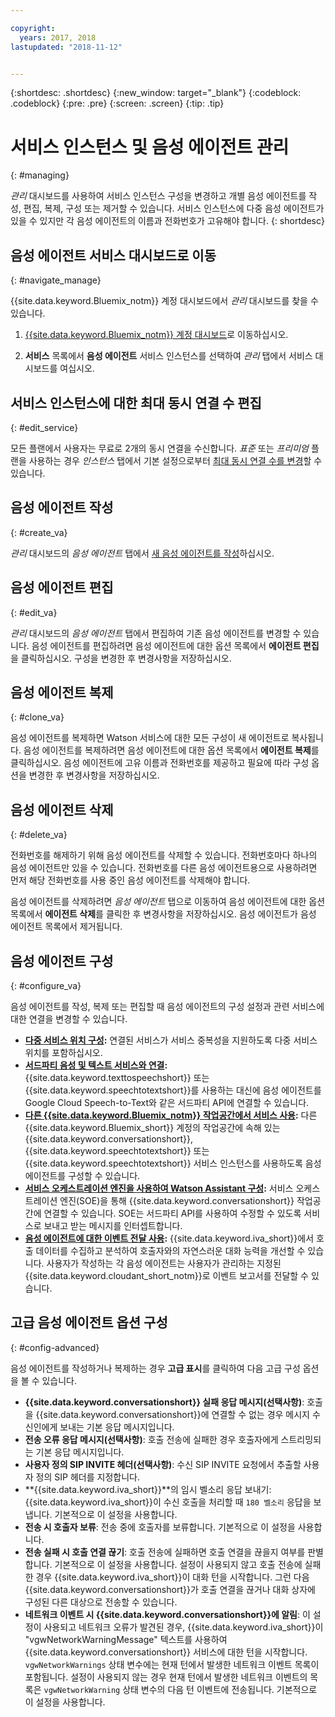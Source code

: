 ```yaml
---

copyright:
  years: 2017, 2018
lastupdated: "2018-11-12"


---
```


{:shortdesc: .shortdesc}
{:new_window: target="_blank"}
{:codeblock: .codeblock}
{:pre: .pre}
{:screen: .screen}
{:tip: .tip}


# 서비스 인스턴스 및 음성 에이전트 관리
{: #managing}

_관리_ 대시보드를 사용하여 서비스 인스턴스 구성을 변경하고 개별 음성 에이전트를 작성, 편집, 복제, 구성 또는 제거할 수 있습니다. 서비스 인스턴스에 다중 음성 에이전트가 있을 수 있지만 각 음성 에이전트의 이름과 전화번호가 고유해야 합니다.
{: shortdesc}

## 음성 에이전트 서비스 대시보드로 이동
{: #navigate_manage}

{{site.data.keyword.Bluemix_notm}} 계정 대시보드에서 _관리_ 대시보드를 찾을 수 있습니다.

1. [{{site.data.keyword.Bluemix_notm}} 계정 대시보드](https://console.bluemix.net/dashboard/apps)로 이동하십시오.

1. **서비스** 목록에서 **음성 에이전트** 서비스 인스턴스를 선택하여 _관리_ 탭에서 서비스 대시보드를 여십시오.

## 서비스 인스턴스에 대한 최대 동시 연결 수 편집
{: #edit_service}

모든 플랜에서 사용자는 무료로 2개의 동시 연결을 수신합니다. _표준_ 또는 _프리미엄_ 플랜을 사용하는 경우 _인스턴스_ 탭에서 기본 설정으로부터 [최대 동시 연결 수를 변경](managing_concurrency.html)할 수 있습니다.

## 음성 에이전트 작성
{: #create_va}

_관리_ 대시보드의 _음성 에이전트_ 탭에서 [새 음성 에이전트를 작성](managing_create.html)하십시오.

## 음성 에이전트 편집
{: #edit_va}

_관리_ 대시보드의 _음성 에이전트_ 탭에서 편집하여 기존 음성 에이전트를 변경할 수 있습니다. 음성 에이전트를 편집하려면 음성 에이전트에 대한 옵션 목록에서 **에이전트 편집**을 클릭하십시오. 구성을 변경한 후 변경사항을 저장하십시오.

## 음성 에이전트 복제
{: #clone_va}

음성 에이전트를 복제하면 Watson 서비스에 대한 모든 구성이 새 에이전트로 복사됩니다. 음성 에이전트를 복제하려면 음성 에이전트에 대한 옵션 목록에서 **에이전트 복제**를 클릭하십시오. 음성 에이전트에 고유 이름과 전화번호를 제공하고 필요에 따라 구성 옵션을 변경한 후 변경사항을 저장하십시오.

## 음성 에이전트 삭제
{: #delete_va}

전화번호를 해제하기 위해 음성 에이전트를 삭제할 수 있습니다. 전화번호마다 하나의 음성 에이전트만 있을 수 있습니다. 전화번호를 다른 음성 에이전트용으로 사용하려면 먼저 해당 전화번호를 사용 중인 음성 에이전트를 삭제해야 합니다.

음성 에이전트를 삭제하려면 _음성 에이전트_ 탭으로 이동하여 음성 에이전트에 대한 옵션 목록에서 **에이전트 삭제**를 클릭한 후 변경사항을 저장하십시오. 음성 에이전트가 음성 에이전트 목록에서 제거됩니다.

## 음성 에이전트 구성
{: #configure_va}

음성 에이전트를 작성, 복제 또는 편집할 때 음성 에이전트의 구성 설정과 관련 서비스에 대한 연결을 변경할 수 있습니다.

* **[다중 서비스 위치 구성](managing_disaster_recovery.html):** 연결된 서비스가 서비스 중복성을 지원하도록 다중 서비스 위치를 포함하십시오.
* **[서드파티 음성 및 텍스트 서비스와 연결](managing_third_party.html):** {{site.data.keyword.texttospeechshort}} 또는 {{site.data.keyword.speechtotextshort}}를 사용하는 대신에 음성 에이전트를 Google Cloud Speech-to-Text와 같은 서드파티 API에 연결할 수 있습니다.
* **[다른 {{site.data.keyword.Bluemix_notm}} 작업공간에서 서비스 사용](managing_other.html):** 다른 {{site.data.keyword.Bluemix_short}} 계정의 작업공간에 속해 있는 {{site.data.keyword.conversationshort}}, {{site.data.keyword.speechtotextshort}} 또는 {{site.data.keyword.speechtotextshort}} 서비스 인스턴스를 사용하도록 음성 에이전트를 구성할 수 있습니다. 
* **[서비스 오케스트레이션 엔진을 사용하여 Watson Assistant 구성](managing_SOE.html):** 서비스 오케스트레이션 엔진(SOE)을 통해 {{site.data.keyword.conversationshort}} 작업공간에 연결할 수 있습니다. SOE는 서드파티 API를 사용하여 수정할 수 있도록 서비스로 보내고 받는 메시지를 인터셉트합니다.
* **[음성 에이전트에 대한 이벤트 전달 사용](event-forwarding.html):** {{site.data.keyword.iva_short}}에서 호출 데이터를 수집하고 분석하여 호출자와의 자연스러운 대화 능력을 개선할 수 있습니다. 사용자가 작성하는 각 음성 에이전트는 사용자가 관리하는 지정된 {{site.data.keyword.cloudant_short_notm}}로 이벤트 보고서를 전달할 수 있습니다.

## 고급 음성 에이전트 옵션 구성
{: #config-advanced}

음성 에이전트를 작성하거나 복제하는 경우 **고급 표시**를 클릭하여 다음 고급 구성 옵션을 볼 수 있습니다.

* **{{site.data.keyword.conversationshort}} 실패 응답 메시지(선택사항)**: 호출을 {{site.data.keyword.conversationshort}}에 연결할 수 없는 경우 메시지 수신인에게 보내는 기본 응답 메시지입니다.
* **전송 오류 응답 메시지(선택사항)**: 호출 전송에 실패한 경우 호출자에게 스트리밍되는 기본 응답 메시지입니다.
* **사용자 정의 SIP INVITE 헤더(선택사항)**: 수신 SIP INVITE 요청에서 추출할 사용자 정의 SIP 헤더를 지정합니다.
* **{{site.data.keyword.iva_short}}**의 임시 벨소리 응답 보내기: {{site.data.keyword.iva_short}}이 수신 호출을 처리할 때 `180 벨소리` 응답을 보냅니다. 기본적으로 이 설정을 사용합니다.
* **전송 시 호출자 보류**: 전송 중에 호출자를 보류합니다. 기본적으로 이 설정을 사용합니다.
* **전송 실패 시 호출 연결 끊기**: 호출 전송에 실패하면 호출 연결을 끊을지 여부를 판별합니다.  기본적으로 이 설정을 사용합니다. 설정이 사용되지 않고 호출 전송에 실패한 경우 {{site.data.keyword.iva_short}}이 대화 턴을 시작합니다. 그런 다음 {{site.data.keyword.conversationshort}}가 호출 연결을 끊거나 대화 상자에 구성된 다른 대상으로 전송할 수 있습니다.
* **네트워크 이벤트 시 {{site.data.keyword.conversationshort}}에 알림**: 이 설정이 사용되고 네트워크 오류가 발견된 경우, {{site.data.keyword.iva_short}}이 "vgwNetworkWarningMessage" 텍스트를 사용하여 {{site.data.keyword.conversationshort}} 서비스에 대한 턴을 시작합니다. `vgwNetworkWarnings` 상태 변수에는 현재 턴에서 발생한 네트워크 이벤트 목록이 포함됩니다. 설정이 사용되지 않는 경우 현재 턴에서 발생한 네트워크 이벤트의 목록은 `vgwNetworkWarning` 상태 변수의 다음 턴 이벤트에 전송됩니다. 기본적으로 이 설정을 사용합니다.
